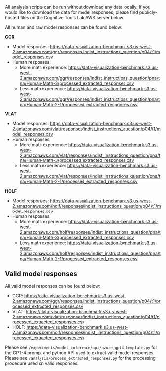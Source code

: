 All analysis scripts can be run without download any data locally. If you would like to download the data for model responses, please find publicly-hosted files on the Cognitive Tools Lab AWS server below:

All human and raw model responses can be found below:

**GGR** 
- Model responses: https://data-visualization-benchmark.s3.us-west-2.amazonaws.com/ggr/responses/indist_instructions_question/p04/t1/model_responses.csv 
- Human responses: 
    - More math experience: https://data-visualization-benchmark.s3.us-west-2.amazonaws.com/ggr/responses/indist_instructions_question/pna/tna/Human-Math-3/processed_extracted_responses.csv 
    - Less math experience: https://data-visualization-benchmark.s3.us-west-2.amazonaws.com/ggr/responses/indist_instructions_question/pna/tna/Human-Math-2-1/processed_extracted_responses.csv

**VLAT** 
- Model responses: https://data-visualization-benchmark.s3.us-west-2.amazonaws.com/vlat/responses/indist_instructions_question/p04/t1/model_responses.csv
- Human responses: 
    - More math experience: https://data-visualization-benchmark.s3.us-west-2.amazonaws.com/vlat/responses/indist_instructions_question/pna/tna/Human-Math-3/processed_extracted_responses.csv 
    - Less math experience: https://data-visualization-benchmark.s3.us-west-2.amazonaws.com/vlat/responses/indist_instructions_question/pna/tna/Human-Math-2-1/processed_extracted_responses.csv

**HOLF** 
-  Model responses: https://data-visualization-benchmark.s3.us-west-2.amazonaws.com/holf/responses/indist_instructions_question/p04/t1/model_responses.csv
- Human responses: 
    - More math experience: https://data-visualization-benchmark.s3.us-west-2.amazonaws.com/holf/responses/indist_instructions_question/pna/tna/Human-Math-3/processed_extracted_responses.csv 
    - Less math experience: https://data-visualization-benchmark.s3.us-west-2.amazonaws.com/holf/responses/indist_instructions_question/pna/tna/Human-Math-2-1/processed_extracted_responses.csv

## Valid model responses
All valid model responses can be found below:
- GGR: https://data-visualization-benchmark.s3.us-west-2.amazonaws.com/ggr/responses/indist_instructions_question/p04/t1/processed_extracted_responses.csv
- VLAT: https://data-visualization-benchmark.s3.us-west-2.amazonaws.com/vlat/responses/indist_instructions_question/p04/t1/processed_extracted_responses.csv
- HOLF: https://data-visualization-benchmark.s3.us-west-2.amazonaws.com/holf/responses/indist_instructions_question/p04/t1/processed_extracted_responses.csv

Please see `/experiments/model_inference/api/azure_gpt4_template.py` for the GPT-4 prompt and python API used to extract valid model responses. Please see `/analysis/process_extracted_responses.py` for the processing procedure used on valid responses.